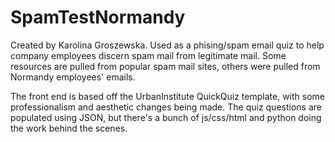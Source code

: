 # SpamTestNormandy
Created by Karolina Groszewska. Used as a phising/spam email quiz to help company employees discern spam mail from legitimate mail. Some resources are pulled from popular spam mail sites, others were pulled from Normandy employees' emails.

The front end is based off the UrbanInstitute QuickQuiz template, with some professionalism and aesthetic changes being made. The quiz questions are populated using JSON, but there's a bunch of js/css/html and python doing the work behind the scenes. 
